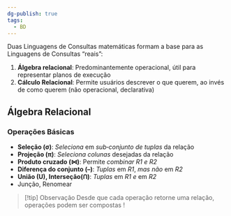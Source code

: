 ```yaml
---
dg-publish: true
tags:
  - BD
---
```



Duas Linguagens de Consultas matemáticas formam a base para as Linguagens de Consultas “reais”:

1. **Álgebra relacional**: Predominantemente operacional, útil para representar planos de execução
2. **Cálculo Relacional**: Permite usuários descrever o que querem, ao invés de como querem (não operacional, declarativa)

## Álgebra Relacional
### Operações Básicas
- **Seleção (σ)**: *Seleciona* em *sub‐conjunto de tuplas* da relação
- **Projeção (π)**: *Seleciona colunas* desejadas da relação
- **Produto cruzado (⋈)**: Permite *combinar R1 e R2*
- **Diferença do conjunto (–)**: *Tuplas* em *R1*, *mas não* em *R2*
- **União (U), Interseção(ꓵ)**: *Tuplas* em *R1 e* em *R2*
- Junção, Renomear


> [!tip] Observação
>  Desde que cada operação retorne uma relação, operações podem ser compostas !

